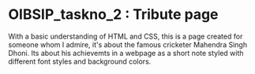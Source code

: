 # OIBSIP_taskno_2 : Tribute page 
With a basic understanding of HTML and CSS, this is a page created for someone whom I admire, it's about the famous cricketer Mahendra Singh Dhoni. Its about his achievemts in a webpage as a short note styled with different font styles and background colors.
